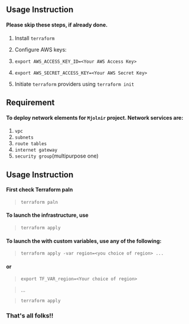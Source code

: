 ## Usage Instruction
#### Please skip these steps, if already done.

1. Install `terraform`

2. Configure AWS keys:

3.  `export AWS_ACCESS_KEY_ID=<Your AWS Access Key>`

4.  `export AWS_SECRET_ACCESS_KEY=<Your AWS Secret Key>`

5. Initiate `terraform` providers using `terraform init`

## Requirement

#### To deploy network elements for `Mjolnir` project. Network services are:

1. `vpc`
2. `subnets`
3. `route tables`
4. `internet gateway`
5. `security group`(multipurpose one)

## Usage Instruction  

#### First check Terraform paln

> `terraform paln`

#### To launch the infrastructure, use

>  `terraform apply`

#### To launch the with custom variables, use any of the following:

>  `terraform apply -var region=<you choice of region> ...`

#### or

>  `export TF_VAR_region=<Your choice of region>`

> ...

> `terraform apply`

### That's all folks!!